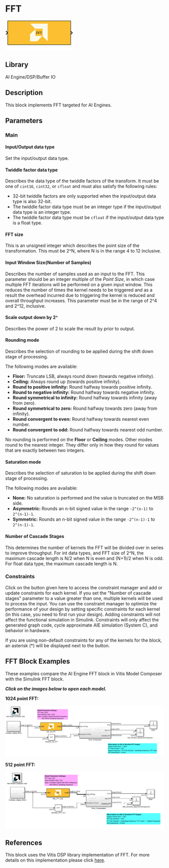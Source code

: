 # FFT
  
![](./Images/block.png)  

## Library

AI Engine/DSP/Buffer IO

## Description

This block implements FFT targeted for AI Engines.

## Parameters

### Main  
#### Input/Output data type  
Set the input/output data type.

#### Twiddle factor data type
Describes the data type of the twiddle factors of the transform. It must be one of `cint16`, `cint32`, or `cfloat` and must also satisfy the following rules:
* 32-bit twiddle factors are only supported when the input/output data type is also 32-bit.
* The twiddle factor data type must be an integer type if the input/output data type is an integer type.
* The twiddle factor data type must be `cfloat` if the input/output data type is a float type.

#### FFT size  
This is an unsigned integer which describes the point size of the
transformation. This must be 2^N, where N is in the range 4 to 12
inclusive.

#### Input Window Size(Number of Samples)  
Describes the number of samples used as an input to the FFT. This parameter should be an integer multiple of the _Point Size_, in which case multiple FFT iterations will be performed on a given input window. This reduces the number of times the kernel needs to be triggered and as a result the overhead incurred due to triggering the kernel is reduced and overall throughput increases. This parameter must be in the range of 2^4 and 2^12, inclusive.

#### Scale output down by 2^  
Describes the power of 2 to scale the result by prior to output.

#### Rounding mode

Describes the selection of rounding to be applied during the shift down stage of processing.

The following modes are available:
* **Floor:** Truncate LSB, always round down (towards negative infinity).
* **Ceiling:** Always round up (towards positive infinity).
* **Round to positive infinity:** Round halfway towards positive infinity.
* **Round to negative infinity:** Round halfway towards negative infinity.
* **Round symmetrical to infinity:** Round halfway towards infinity (away from zero).
* **Round symmetrical to zero:** Round halfway towards zero (away from infinity).
* **Round convergent to even:** Round halfway towards nearest even number.
* **Round convergent to odd:** Round halfway towards nearest odd number.

No rounding is performed on the **Floor** or **Ceiling** modes. Other modes round to the nearest integer. They differ only in how they round for values that are exactly between two integers.

#### Saturation mode

Describes the selection of saturation to be applied during the shift down stage of processing.

The following modes are available:
* **None:** No saturation is performed and the value is truncated on the MSB side.
* **Asymmetric:** Rounds an n-bit signed value in the range `-2^(n-1)` to `2^(n-1)-1`.
* **Symmetric:** Rounds an n-bit signed value in the range `-2^(n-1)-1` to `2^(n-1)-1`.

####  Number of Cascade Stages
This determines the number of kernels the FFT will be divided over in series to improve throughput. For int data types, and FFT size of 2^N, the maximum cascade length is N/2 when N is even and (N+1)/2 when N is odd. For float data type, the maximum cascade length is N.

### Constraints
Click on the button given here to access the constraint manager and add or update constraints for each kernel. If you set the "Number of cascade stages" parameter to a value greater than one, multiple kernels will be used to process the input. You can use the constraint manager to optimize the performance of your design by setting specific constraints for each kernel (in this case, you need to first run your design). Adding constraints will not affect the functional simulation in Simulink. Constraints will only affect the generated graph code, cycle approximate AIE simulation (System C), and behavior in hardware.

<div class="noteBox">
If you are using non-default constraints for any of the kernels for the block, an asterisk (*) will be displayed next to the button.
</div>

## FFT Block Examples 
These examples compare the AI Engine FFT block in Vitis Model Composer with the Simulink FFT block.

***Click on the images below to open each model.***

**1024 point FFT:**

[![](./Images/FFT_Example1.png)](matlab:vmcHelpOpenExample('FFT_Ex1'))

**512 point FFT:**

[![](./Images/FFT_Example2.png)](matlab:vmcHelpOpenExample('FFT_Ex2')) 

## References
This block uses the Vitis DSP library implementation of FFT. For more details on this implementation please click [here](https://docs.xilinx.com/r/en-US/Vitis_Libraries/dsp/user_guide/L2/func-fft.html).


